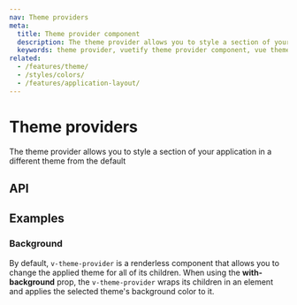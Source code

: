 ```yaml
---
nav: Theme providers
meta:
  title: Theme provider component
  description: The theme provider allows you to style a section of your application in a different theme from the default
  keywords: theme provider, vuetify theme provider component, vue theme provider component
related:
  - /features/theme/
  - /styles/colors/
  - /features/application-layout/
---
```


# Theme providers

The theme provider allows you to style a section of your application in a different theme from the default

<entry />

## API

<api-inline />

## Examples

### Background

By default, `v-theme-provider` is a renderless component that allows you to change the applied theme for all of its children. When using the **with-background** prop, the `v-theme-provider` wraps its children in an element and applies the selected theme's background color to it.

<example file="v-theme-provider/prop-with-background" />
